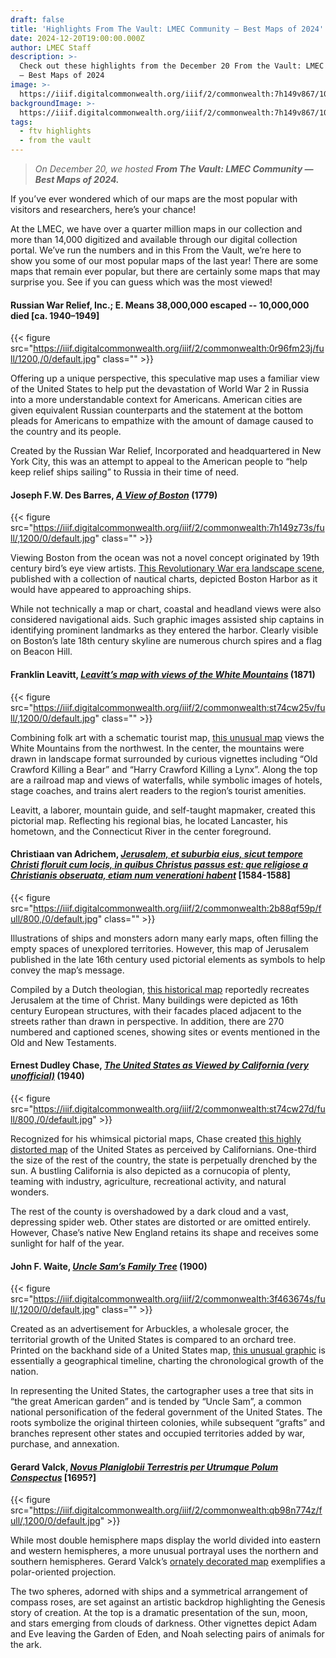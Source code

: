 ```yaml
---
draft: false
title: 'Highlights From The Vault: LMEC Community — Best Maps of 2024'
date: 2024-12-20T19:00:00.000Z
author: LMEC Staff
description: >-
  Check out these highlights from the December 20 From the Vault: LMEC Community
  — Best Maps of 2024
image: >-
  https://iiif.digitalcommonwealth.org/iiif/2/commonwealth:7h149v867/100,188,4631,2663/1200,/0/default.jpg
backgroundImage: >-
  https://iiif.digitalcommonwealth.org/iiif/2/commonwealth:7h149v867/100,188,4631,2663/1200,/0/default.jpg
tags:
  - ftv highlights
  - from the vault
---
```


> *On December 20, we hosted **From The Vault: LMEC Community — Best Maps of 2024.***

If you’ve ever wondered which of our maps are the most popular with visitors and researchers, here’s your chance!

At the LMEC, we have over a quarter million maps in our collection and more than 14,000 digitized and available through our digital collection portal. We’ve run the numbers and in this From the Vault, we’re here to show you some of our most popular maps of the last year! There are some maps that remain ever popular, but there are certainly some maps that may surprise you. See if you can guess which was the most viewed!

#### Russian War Relief, Inc.; E. Means 38,000,000 escaped -- 10,000,000 died \[ca. 1940–1949]

{{< figure src="https://iiif.digitalcommonwealth.org/iiif/2/commonwealth:0r96fm23j/full/1200,/0/default.jpg" class="" >}}

Offering up a unique perspective, this speculative map uses a familiar view of the United States to help put the devastation of World War 2 in Russia into a more understandable context for Americans. American cities are given equivalent Russian counterparts and the statement at the bottom pleads for Americans to empathize with the amount of damage caused to the country and its people. 

Created by the Russian War Relief, Incorporated and headquartered in New York City, this was an attempt to appeal to the American people to “help keep relief ships sailing” to Russia in their time of need.

#### Joseph F.W. Des Barres, ***[A View of Boston](https://collections.leventhalmap.org/search/commonwealth:7h149z72h)*** (1779)

{{< figure src="https://iiif.digitalcommonwealth.org/iiif/2/commonwealth:7h149z73s/full/,1200/0/default.jpg" class="" >}}

Viewing Boston from the ocean was not a novel concept originated by 19th century bird’s eye view artists. [This Revolutionary War era landscape scene](https://collections.leventhalmap.org/search/commonwealth:7h149z72h), published with a collection of nautical charts, depicted Boston Harbor as it would have appeared to approaching ships.

While not technically a map or chart, coastal and headland views were also considered navigational aids. Such graphic images assisted ship captains in identifying prominent landmarks as they entered the harbor. Clearly visible on Boston’s late 18th century skyline are numerous church spires and a flag on Beacon Hill.

#### Franklin Leavitt, ***[Leavitt’s map with views of the White Mountains](https://collections.leventhalmap.org/search/commonwealth:st74cw24k)*** (1871)

{{< figure src="https://iiif.digitalcommonwealth.org/iiif/2/commonwealth:st74cw25v/full/,1200/0/default.jpg" class="" >}}

Combining folk art with a schematic tourist map, [this unusual map](https://collections.leventhalmap.org/search/commonwealth:st74cw24k) views the White Mountains from the northwest. In the center, the mountains were drawn in landscape format surrounded by curious vignettes including “Old Crawford Killing a Bear” and “Harry Crawford Killing a Lynx”. Along the top are a railroad map and views of waterfalls, while symbolic images of hotels, stage coaches, and trains alert readers to the region’s tourist amenities.

Leavitt, a laborer, mountain guide, and self-taught mapmaker, created this pictorial map. Reflecting his regional bias, he located Lancaster, his hometown, and the Connecticut River in the center foreground.

#### Christiaan van Adrichem, ***[Jerusalem, et suburbia eius, sicut tempore Christi floruit cum locis, in quibus Christus passus est: que religiose a Christianis obseruata, etiam num venerationi habent](https://collections.leventhalmap.org/search/commonwealth:2b88qf58d)*** \[1584-1588]

{{< figure src="https://iiif.digitalcommonwealth.org/iiif/2/commonwealth:2b88qf59p/full/800,/0/default.jpg" class="" >}}

Illustrations of ships and monsters adorn many early maps, often filling the empty spaces of unexplored territories. However, this map of Jerusalem published in the late 16th century used pictorial elements as symbols to help convey the map’s message.

Compiled by a Dutch theologian, [this historical map](https://collections.leventhalmap.org/search/commonwealth:2b88qf58d) reportedly recreates Jerusalem at the time of Christ. Many buildings were depicted as 16th century European structures, with their facades placed adjacent to the streets rather than drawn in perspective. In addition, there are 270 numbered and captioned scenes, showing sites or events mentioned in the Old and New Testaments.

#### Ernest Dudley Chase, ***[The United States as Viewed by California (very unofficial)](https://collections.leventhalmap.org/search/commonwealth:st74cw264)*** (1940)

{{< figure src="https://iiif.digitalcommonwealth.org/iiif/2/commonwealth:st74cw27d/full/800,/0/default.jpg" >}}

Recognized for his whimsical pictorial maps, Chase created [this highly distorted map](https://collections.leventhalmap.org/search/commonwealth:st74cw264) of the United States as perceived by Californians. One-third the size of the rest of the country, the state is perpetually drenched by the sun. A bustling California is also depicted as a cornucopia of plenty, teaming with industry, agriculture, recreational activity, and natural wonders.

The rest of the county is overshadowed by a dark cloud and a vast, depressing spider web. Other states are distorted or are omitted entirely. However, Chase’s native New England retains its shape and receives some sunlight for half of the year.

#### John F. Waite, ***[Uncle Sam’s Family Tree](https://collections.leventhalmap.org/search/commonwealth:3f463673h)*** (1900)

{{< figure src="https://iiif.digitalcommonwealth.org/iiif/2/commonwealth:3f463674s/full/,1200/0/default.jpg" class="" >}}

Created as an advertisement for Arbuckles, a wholesale grocer, the territorial growth of the United States is compared to an orchard tree. Printed on the backhand side of a United States map, [this unusual graphic](https://collections.leventhalmap.org/search/commonwealth:3f463673h) is essentially a geographical timeline, charting the chronological growth of the nation.

In representing the United States, the cartographer uses a tree that sits in “the great American garden” and is tended by “Uncle Sam”, a common national personification of the federal government of the United States. The roots symbolize the original thirteen colonies, while subsequent “grafts” and branches represent other states and occupied territories added by war, purchase, and annexation.

#### Gerard Valck, ***[Novus Planiglobii Terrestris per Utrumque Polum Conspectus](https://collections.leventhalmap.org/search/commonwealth:x633f9162)*** \[1695?]

{{< figure src="https://iiif.digitalcommonwealth.org/iiif/2/commonwealth:qb98n774z/full/,1200/0/default.jpg" >}}

While most double hemisphere maps display the world divided into eastern and western hemispheres, a more unusual portrayal uses the northern and southern hemispheres. Gerard Valck’s [ornately decorated map](https://collections.leventhalmap.org/search/commonwealth:x633f9162) exemplifies a polar-oriented projection.

The two spheres, adorned with ships and a symmetrical arrangement of compass roses, are set against an artistic backdrop highlighting the Genesis story of creation. At the top is a dramatic presentation of the sun, moon, and stars emerging from clouds of darkness. Other vignettes depict Adam and Eve leaving the Garden of Eden, and Noah selecting pairs of animals for the ark.
